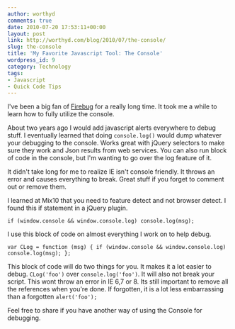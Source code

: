 ```yaml
---
author: worthyd
comments: true
date: 2010-07-20 17:53:11+00:00
layout: post
link: http://worthyd.com/blog/2010/07/the-console/
slug: the-console
title: 'My Favorite Javascript Tool: The Console'
wordpress_id: 9
category: Technology
tags:
- Javascript
- Quick Code Tips
---
```


I've been a big fan of [Firebug](http://getfirebug.com/) for a really long time. It took me a while to learn how to fully utilize the console.  

About two years ago I would add javascript alerts everywhere to debug stuff.  I eventually learned that doing `console.log()` would dump whatever your debugging to the console.  Works great with jQuery selectors to make sure they work and Json results from web services.  You can also run block of code in the console, but I'm wanting to go over the log feature of it.
<!-- more -->
It didn't take long for me to realize IE isn't console friendly.  It throws an error and causes everything to break. Great stuff if you forget to comment out or remove them.

I learned at Mix10 that you need to feature detect and not browser detect.  I found this if statement in a jQuery plugin.

`
if (window.console && window.console.log)
        console.log(msg);
`

I use this block of code on almost everything I work on to help debug.

`
var CLog = function (msg) {
    if (window.console && window.console.log)
        console.log(msg);
};
`

This block of code will do two things for you. It makes it a lot easier to debug. `CLog('foo')` over `console.log('foo')`. It will also not break your script. This wont throw an error in IE 6,7 or 8.  Its still important to remove all the references when you're done. If forgotten, it is a lot less embarrassing than a forgotten `alert('foo');`

Feel free to share if you have another way of using the Console for debugging.
